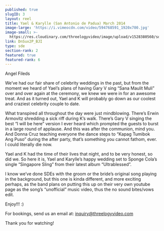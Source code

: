 ```yaml
---
published: true
slugID: 3
layout: reel
title: Yael & Karylle (San Antonio de Padua) March 2014
image-large: 'https://i.vimeocdn.com/video/594768591_1920x700.jpg'
image-small: >-
  https://res.cloudinary.com/threelogyvideo/image/upload/v1528380560/sde/Karylle_1.jpg
link: DnSux2P_BJI
type: sde
section-rank: 2
featured: true
featured-rank: 6
---
```

Angel Fileds

We’ve had our fair share of celebrity weddings in the past, but from the moment we heard of Yael’s plans of having Gary V sing “Sana Maulit Muli” over and over again at the ceremony, we knew we were in for an awesome treat. And as it turned out, Yael and K will probably go down as our coolest and craziest celebrity couple to date.

What transpired all throughout the day were just mindblowing. There’s Erwin Armovitz shredding a sick riff during K’s walk. There’s Gary V singing the best “I will be here” version I ever heard which prompted the guests to burst in a large round of applause. And this was after the communion, mind you. And Donna Cruz teaching everyone the dance steps to “Kapag Tumibok Ang Puso” during the after party, that’s something you cannot fathom, ever. I could literally die now.

Yael and K had the time of their lives that night, and to be very honest, so did we. So here it is, Yael and Karylle’s happy wedding set to Sponge Cola’s single “Singapore Sling” from their latest album “Ultrablessed”.

I know we’ve done SDEs with the groom or the bride’s original song playing in the background, but this one is kinda different, and more exciting perhaps, as the band plans on putting this up on their very own youtube page as the song’s “unofficial” music video, thus the no sound bites/vows edit.

Enjoy!!! :)

For bookings, send us an email at: inquiry@threelogyvideo.com

Thank you for watching!

